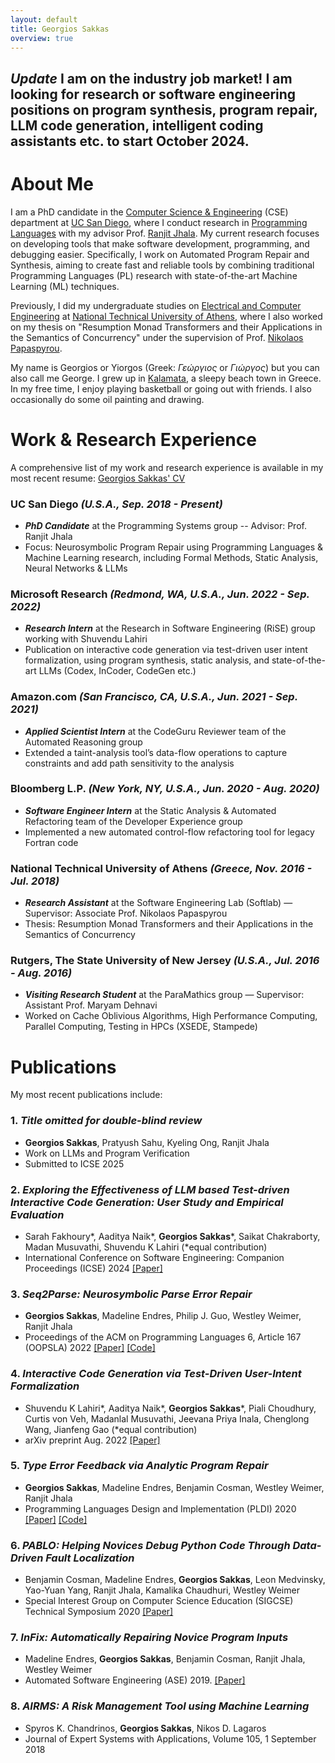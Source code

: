 ```yaml
---
layout: default
title: Georgios Sakkas
overview: true
---
```


## _**Update**_ I am on the industry job market! I am looking for research or software engineering positions on program synthesis, program repair, LLM code generation, intelligent coding assistants etc. to start October 2024.

# About Me

I am a PhD candidate in the [Computer Science & Engineering](https://cse.ucsd.edu/) (CSE) department at [UC San Diego](https://ucsd.edu/), where I conduct research in [Programming Languages](https://cseweb.ucsd.edu/groups/progsys/) with my advisor Prof. [Ranjit Jhala](http://ranjitjhala.github.io/). My current research focuses on developing tools that make software development, programming, and debugging easier. Specifically, I work on Automated Program Repair and Synthesis, aiming to create fast and reliable tools by combining traditional Programming Languages (PL) research with state-of-the-art Machine Learning (ML) techniques.

Previously, I did my undergraduate studies on [Electrical and Computer Engineering](https://www.ece.ntua.gr/en) at [National Technical University of Athens](https://www.ntua.gr/en/), where I also worked on my thesis on "Resumption Monad Transformers and their Applications in the Semantics of Concurrency" under the supervision of Prof. [Nikolaos Papaspyrou](http://www.softlab.ntua.gr/~nickie/).

My name is Georgios or Yiorgos (Greek: *Γεώργιος* or *Γιώργος*) but you can also call me George. I grew up in [Kalamata](https://en.wikipedia.org/wiki/Kalamata), a sleepy beach town in Greece. In my free time, I enjoy playing basketball or going out with friends. I also occasionally do some oil painting and drawing.

# Work & Research Experience
A comprehensive list of my work and research experience is available in my most recent resume: [Georgios Sakkas' CV](assets/Georgios_Sakkas_CV.pdf)

### __UC San Diego__ *(U.S.A., Sep. 2018 - Present)*
- *__PhD Candidate__* at the Programming Systems group -- Advisor: Prof. Ranjit Jhala
- Focus: Neurosymbolic Program Repair using Programming Languages & Machine Learning research, including Formal Methods, Static Analysis, Neural Networks & LLMs

### __Microsoft Research__ *(Redmond, WA, U.S.A., Jun. 2022 - Sep. 2022)*
- *__Research Intern__* at the Research in Software Engineering (RiSE) group working with Shuvendu Lahiri
- Publication on interactive code generation via test-driven user intent formalization, using program synthesis, static analysis, and state-of-the-art LLMs (Codex, InCoder, CodeGen etc.)

### __Amazon.com__ *(San Francisco, CA, U.S.A., Jun. 2021 - Sep. 2021)*
- *__Applied Scientist Intern__* at the CodeGuru Reviewer team of the Automated Reasoning group
- Extended a taint-analysis tool’s data-flow operations to capture constraints and add path sensitivity to the analysis

### __Bloomberg L.P.__ *(New York, NY, U.S.A., Jun. 2020 - Aug. 2020)*
- *__Software Engineer Intern__* at the Static Analysis & Automated Refactoring team of the Developer Experience group
- Implemented a new automated control-flow refactoring tool for legacy Fortran code

### __National Technical University of Athens__ *(Greece, Nov. 2016 - Jul. 2018)*
- *__Research Assistant__* at the Software Engineering Lab (Softlab) — Supervisor: Associate Prof. Nikolaos Papaspyrou
- Thesis: Resumption Monad Transformers and their Applications in the Semantics of Concurrency

### __Rutgers, The State University of New Jersey__ *(U.S.A., Jul. 2016 - Aug. 2016)*
- *__Visiting Research Student__* at the ParaMathics group — Supervisor: Assistant Prof. Maryam Dehnavi
- Worked on Cache Oblivious Algorithms, High Performance Computing, Parallel Computing, Testing in HPCs (XSEDE, Stampede)

# Publications
My most recent publications include:

### 1. *__Title omitted for double-blind review__*
- __Georgios Sakkas__, Pratyush Sahu, Kyeling Ong, Ranjit Jhala
- Work on LLMs and Program Verification
- Submitted to ICSE 2025

### 2. *__Exploring the Effectiveness of LLM based Test-driven Interactive Code Generation: User Study and Empirical Evaluation__*
- Sarah Fakhoury*, Aaditya Naik*, __Georgios Sakkas__\*, Saikat Chakraborty, Madan Musuvathi, Shuvendu K Lahiri (\*equal contribution)
- International Conference on Software Engineering: Companion Proceedings (ICSE) 2024 [[Paper]](assets/ticoder_icse_2024.pdf)

### 3. *__Seq2Parse: Neurosymbolic Parse Error Repair__*
- __Georgios Sakkas__, Madeline Endres, Philip J. Guo, Westley Weimer, Ranjit Jhala
- Proceedings of the ACM on Programming Languages 6, Article 167 (OOPSLA) 2022 [[Paper]](assets/seq2parse_ooplsa_2022.pdf) [[Code]](https://github.com/gsakkas/seq2parse)

### 4. *__Interactive Code Generation via Test-Driven User-Intent Formalization__*
- Shuvendu K Lahiri*, Aaditya Naik*, __Georgios Sakkas__\*, Piali Choudhury, Curtis von Veh, Madanlal Musuvathi, Jeevana Priya Inala, Chenglong Wang, Jianfeng Gao (\*equal contribution)
- arXiv preprint Aug. 2022 [[Paper]](https://arxiv.org/pdf/2208.05950.pdf)

### 5. *__Type Error Feedback via Analytic Program Repair__*
- __Georgios Sakkas__, Madeline Endres, Benjamin Cosman, Westley Weimer, Ranjit Jhala
- Programming Languages Design and Implementation (PLDI) 2020 [[Paper]](assets/rite_pldi_2020.pdf) [[Code]](https://github.com/gsakkas/rite)

### 6. *__PABLO: Helping Novices Debug Python Code Through Data-Driven Fault Localization__*
- Benjamin Cosman, Madeline Endres, __Georgios Sakkas__, Leon Medvinsky, Yao-Yuan Yang, Ranjit Jhala, Kamalika Chaudhuri, Westley Weimer
- Special Interest Group on Computer Science Education (SIGCSE) Technical Symposium 2020 [[Paper]](http://yyyang.me/docs/paper/BC20pablo.pdf)

### 7. *__InFix: Automatically Repairing Novice Program Inputs__*
- Madeline Endres, __Georgios Sakkas__, Benjamin Cosman, Ranjit Jhala, Westley Weimer
- Automated Software Engineering (ASE) 2019. [[Paper]](https://web.eecs.umich.edu/~weimerw/p/weimer-ase2019-infix.pdf)

### 8. *__AIRMS: A Risk Management Tool using Machine Learning__*
- Spyros K. Chandrinos, __Georgios Sakkas__, Nikos D. Lagaros
- Journal of Expert Systems with Applications, Volume 105, 1 September 2018